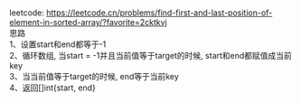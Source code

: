 # 
leetcode: https://leetcode.cn/problems/find-first-and-last-position-of-element-in-sorted-array/?favorite=2cktkvj <br />
思路 <br />
    1、设置start和end都等于-1 <br />
    2、循环数组, 当start = -1并且当前值等于target的时候, start和end都赋值成当前key <br />
    3、当当前值等于target的时候, end等于当前key <br />
    4、返回[]int{start, end} <br />